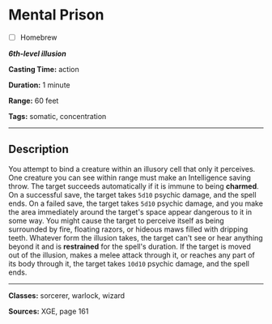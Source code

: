 # Mental Prison

- [ ] Homebrew

***6th-level illusion***

**Casting Time:** action

**Duration:** 1 minute

**Range:** 60 feet

**Tags:** somatic, concentration

---

## Description
You attempt to bind a creature within an illusory cell that only it perceives. One creature you can see within range must make an Intelligence saving throw. The target succeeds automatically if it is immune to being **charmed**. On a successful save, the target takes `5d10` psychic damage, and the spell ends. On a failed save, the target takes `5d10` psychic damage, and you make the area immediately around the target's space appear dangerous to it in some way. You might cause the target to perceive itself as being surrounded by fire, floating razors, or hideous maws filled with dripping teeth. Whatever form the illusion takes, the target can't see or hear anything beyond it and is **restrained** for the spell's duration. If the target is moved out of the illusion, makes a melee attack through it, or reaches any part of its body through it, the target takes `10d10` psychic damage, and the spell ends.

---

**Classes:** sorcerer, warlock, wizard

**Sources:** XGE, page 161
